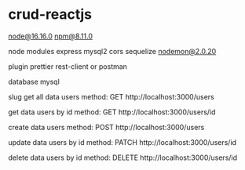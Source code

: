 # crud-reactjs

node@16.16.0
npm@8.11.0

node modules
express
mysql2
cors
sequelize
nodemon@2.0.20

plugin
prettier
rest-client or postman

database
mysql

slug
get all data users
method: GET
http://localhost:3000/users

get data users by id
method: GET
http://localhost:3000/users/id

create data users
method: POST
http://localhost:3000/users

update data users by id
method: PATCH
http://localhost:3000/users/id

delete data users by id
method: DELETE
http://localhost:3000/users/id
